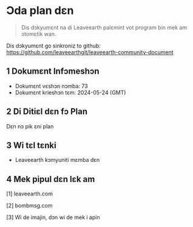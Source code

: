 # Ɔda plan dɛn

>Dis dɔkyumɛnt na di Leaveearth palɛmint vot program bin mek am ɔtomɛtik wan.

Dis dɔkyumɛnt go sinkroniz to github: https://github.com/leaveearthgit/leaveearth-community-document

## 1 Dokumɛnt Infɔmeshɔn

- Dokumɛnt vɛshɔn nɔmba: 73
- Dokumɛnt krieshɔn tɛm: 2024-05-24 (GMT)

## 2 Di Ditiɛl dɛn fɔ Plan

Dɛn nɔ pik ɛni plan

## 3 Wi tɛl tɛnki
* Leaveearth kɔmyuniti mɛmba dɛn

## 4 Mek pipul dɛn lɛk am
[1] leaveearth.com

[2] bombmsg.com

[3] Wi de imajin, dɔn wi de mek i apin